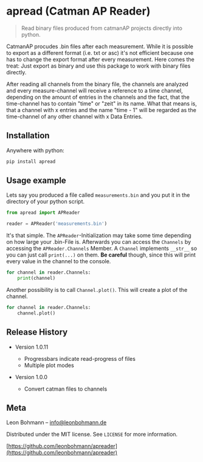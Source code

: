 # **apread** (Catman AP Reader)
> Read binary files produced from catmanAP projects directly into python.

CatmanAP procudes .bin files after each measurement. While it is possible to export as a different format (i.e. txt or asc) it's not efficient because one has to change the export format after every measurement. Here comes the treat: Just export as binary and use this package to work with binary files directly.

After reading all channels from the binary file, the channels are analyzed and every measure-channel will receive a reference to a time channel, depending on the amount of entries in the channels and the fact, that the time-channel has to contain "time" or "zeit" in its name. What that means is, that a channel with x entries and the name "time - 1" will be regarded as the time-channel of any other channel with x Data Entries.

## Installation

Anywhere with python:

```sh
pip install apread
```


## Usage example

Lets say you produced a file called `measurements.bin` and you put it in the directory of your python script.

```python
from apread import APReader

reader = APReader('measurements.bin')
``` 

It's that simple. The `APReader`-Initialization may take some time depending on how large your .bin-File is. Afterwards you can access the `Channels` by accessing the `APReader.Channels` Member. A `Channel` implements `__str__` so you can just call `print(...)` on them. **Be careful** though, since this will print every value in the channel to the console.

```python
for channel in reader.Channels:
    print(channel)
``` 

Another possibility is to call `Channel.plot()`. This will create a plot of the channel.
```python
for channel in reader.Channels:
    channel.plot()
``` 


## Release History

* Version 1.0.11
    * Progressbars indicate read-progress of files
    * Multiple plot modes

* Version 1.0.0
    * Convert catman files to channels

## Meta

Leon Bohmann – info@leonbohmann.de

Distributed under the MIT license. See ``LICENSE`` for more information.

[https://github.com/leonbohmann/apreader](https://github.com/leonbohmann/apreader)